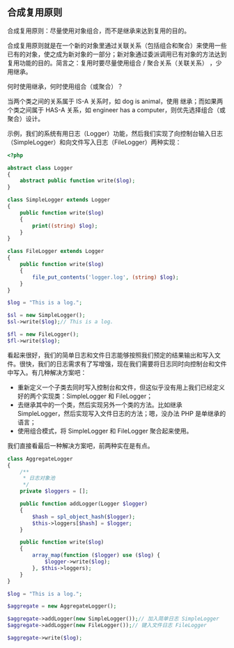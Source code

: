 ## 合成复用原则

合成复用原则：尽量使用对象组合，而不是继承来达到复用的目的。

合成复用原则就是在一个新的对象里通过关联关系（包括组合和聚合）来使用一些已有的对象，使之成为新对象的一部分；新对象通过委派调用已有对象的方法达到复用功能的目的。简言之：复用时要尽量使用组合 / 聚合关系（关联关系） ，少用继承。

何时使用继承，何时使用组合（或聚合）？

当两个类之间的关系属于 IS-A 关系时，如 dog is animal，使用 继承；而如果两个类之间属于 HAS-A 关系，如 engineer has a computer，则优先选择组合（或聚合）设计。

示例，我们的系统有用日志（Logger）功能，然后我们实现了向控制台输入日志（SimpleLogger）和向文件写入日志（FileLogger）两种实现：

````php
<?php

abstract class Logger
{
    abstract public function write($log);
}

class SimpleLogger extends Logger
{
    public function write($log)
    {
        print((string) $log);
    }
}

class FileLogger extends Logger
{
    public function write($log)
    {
        file_put_contents('logger.log', (string) $log);
    }
}

$log = "This is a log.";

$sl = new SimpleLogger();
$sl->write($log);// This is a log.

$fl = new FileLogger();
$fl->write($log);
````
看起来很好，我们的简单日志和文件日志能够按照我们预定的结果输出和写入文件。很快，我们的日志需求有了写增强，现在我们需要将日志同时向控制台和文件中写入。有几种解决方案吧：

- 重新定义一个子类去同时写入控制台和文件，但这似乎没有用上我们已经定义好的两个实现类：SimpleLogger 和 FileLogger；
- 去继承其中的一个类，然后实现另外一个类的方法。比如继承 SimpleLogger，然后实现写入文件日志的方法；嗯，没办法 PHP 是单继承的语言；
- 使用组合模式，将 SimpleLogger 和 FileLogger 聚合起来使用。

我们直接看最后一种解决方案吧，前两种实在是有点。

````php
class AggregateLogger
{
    /**
     * 日志对象池
     */
    private $loggers = [];

    public function addLogger(Logger $logger)
    {
        $hash = spl_object_hash($logger);
        $this->loggers[$hash] = $logger;
    }

    public function write($log)
    {
        array_map(function ($logger) use ($log) {
            $logger->write($log);
        }, $this->loggers);
    }
}

$log = "This is a log.";

$aggregate = new AggregateLogger();

$aggregate->addLogger(new SimpleLogger());// 加入简单日志 SimpleLogger
$aggregate->addLogger(new FileLogger());// 键入文件日志 FileLogger

$aggregate->write($log);
````
